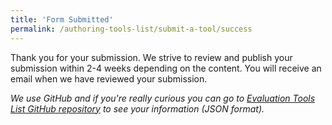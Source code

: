 ```yaml
---
title: 'Form Submitted'
permalink: /authoring-tools-list/submit-a-tool/success
---
```


<!-- markdownlint-disable no-inline-html -->

<div style="grid-column: 2 / span 8">

<style>
{% include wai-authoring-tools-list/css/styles.css %}
main > header { grid-column: 2 / span 8; }
</style>

<div class="result-status-message">
Thank you for your submission. We strive to review and publish your submission within 2-4 weeks depending on the content. You will receive an email when we have reviewed your submission.
</div>

<div class="header-full success"><p><em>We use GitHub and if you're really curious you can go to <a href="https://github.com/w3c/wai-evaluation-list/pulls/">Evaluation Tools List GitHub repository</a> to see your information (JSON format).</em></p></div>

</div>
